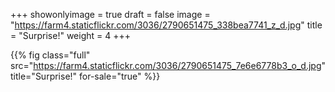 +++
showonlyimage = true
draft = false
image = "https://farm4.staticflickr.com/3036/2790651475_338bea7741_z_d.jpg"
title = "Surprise!"
weight = 4
+++

{{% fig class="full" src="https://farm4.staticflickr.com/3036/2790651475_7e6e6778b3_o_d.jpg" title="Surprise!" for-sale="true" %}}
